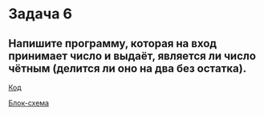 # Задача 6

## Напишите программу, которая на вход принимает число и выдаёт, является ли число чётным (делится ли оно на два без остатка).


[Код](../Exp003/Program.cs)

[Блок-схема](../Exp003/diagram.drawio.png)